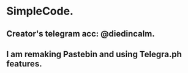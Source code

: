 # SimpleCode.
## Creator's telegram acc: @diedincalm.
## I am remaking Pastebin and using Telegra.ph features.
